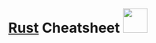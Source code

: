 # <a href="https://www.rust-lang.org/">Rust</a> Cheatsheet <img width="50em" src="https://upload.wikimedia.org/wikipedia/commons/thumb/2/20/Rustacean-orig-noshadow.svg/1280px-Rustacean-orig-noshadow.svg.png">
